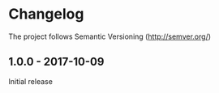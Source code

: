 # Changelog

The project follows Semantic Versioning (http://semver.org/)

## 1.0.0 - 2017-10-09
Initial release